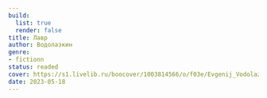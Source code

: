 ```yaml
---
build:
  list: true
  render: false
title: Лавр
author: Водолазкин
genre:
- fictionn
status: readed
cover: https://s1.livelib.ru/boocover/1003814566/o/f03e/Evgenij_Vodolazkin__Lavr.jpeg
date: 2023-05-18
---
```


